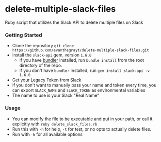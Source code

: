 # delete-multiple-slack-files
Ruby script that utilizes the Slack API to delete multiple files on Slack

### Getting Started
- Clone the repository
`git clone https://github.com/evanthegrayt/delete-multiple-slack-files.git`
- Install the `slack-api` gem, version `1.6.0`
  - If you have [bundler](https://bundler.io/) installed, run `bundle install`
  from the root directory of the repo.
  - If you don't have `bundler` installed, run `gem install slack-api -v 1.6.0`
- Get your Legacy Token from
[Slack](https://api.slack.com/custom-integrations/legacy-tokens)
- If you don't want to manually pass your name and token every time, you can
    export `SLACK_NAME` and `SLACK_TOKEN` as environmental variables
- The name to use is your Slack "Real Name"

### Usage
- You can modify the file to be executable and put in your path, or call it
    explicitly with `ruby delete_slack_files.rb`
- Run this with `-h` for help, `-t` for test, or no opts to actually delete
    files.
- Run with `-h` for all available options

